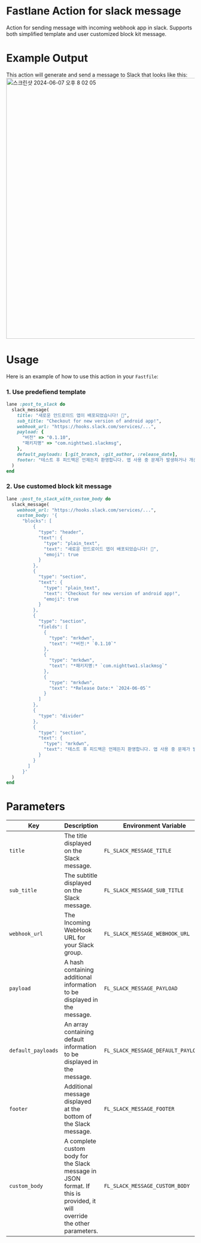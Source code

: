 # Fastlane Action for slack message

Action for sending message with incoming webhook app in slack. Supports both simplified template and user customized block kit message.

# Example Output

This action will generate and send a message to Slack that looks like this:
<img width="697" alt="스크린샷 2024-06-07 오후 8 02 05" src="https://github.com/nighttwo1/fastlane-slack-message/assets/43779571/dad071b8-c458-42df-913e-cba8dfde3d4f">

# Usage

Here is an example of how to use this action in your `Fastfile`:

### 1. Use predefiend template

```ruby
lane :post_to_slack do
  slack_message(
    title: "새로운 안드로이드 앱이 배포되었습니다! 🚀",
    sub_title: "Checkout for new version of android app!",
    webhook_url: "https://hooks.slack.com/services/...",
    payload: {
      "버전" => "0.1.10",
      "패키지명" => "com.nighttwo1.slackmsg",
    },
    default_payloads: [:git_branch, :git_author, :release_date],
    footer: "테스트 후 피드백은 언제든지 환영합니다. 앱 사용 중 문제가 발생하거나 개선 사항이 있다면 메시지를 남겨주시면 감사하겠습니다.",
  )
end
```

### 2. Use customed block kit message

```ruby
lane :post_to_slack_with_custom_body do
  slack_message(
    webhook_url: "https://hooks.slack.com/services/...",
    custom_body: '{
      "blocks": [
          {
            "type": "header",
            "text": {
              "type": "plain_text",
              "text": "새로운 안드로이드 앱이 배포되었습니다! 🚀",
              "emoji": true
            }
          },
          {
            "type": "section",
            "text": {
              "type": "plain_text",
              "text": "Checkout for new version of android app!",
              "emoji": true
            }
          },
          {
            "type": "section",
            "fields": [
              {
                "type": "mrkdwn",
                "text": "*버전:* `0.1.10`"
              },
              {
                "type": "mrkdwn",
                "text": "*패키지명:* `com.nighttwo1.slackmsg`"
              },
              {
                "type": "mrkdwn",
                "text": "*Release Date:* `2024-06-05`"
              }
            ]
          },
          {
            "type": "divider"
          },
          {
            "type": "section",
            "text": {
              "type": "mrkdwn",
              "text": "테스트 후 피드백은 언제든지 환영합니다. 앱 사용 중 문제가 발생하거나 개선 사항이 있다면 메시지를 남겨주시면 감사하겠습니다."
            }
          }
        ]
      }'
  )
end
```

# Parameters

| Key                | Description                                                                                                              | Environment Variable                | Default                        | Type   | Optional |
| ------------------ | ------------------------------------------------------------------------------------------------------------------------ | ----------------------------------- | ------------------------------ | ------ | -------- |
| `title`            | The title displayed on the Slack message.                                                                                | `FL_SLACK_MESSAGE_TITLE`            | `새로운 메시지`                | String | No       |
| `sub_title`        | The subtitle displayed on the Slack message.                                                                             | `FL_SLACK_MESSAGE_SUB_TITLE`        |                                | String | Yes      |
| `webhook_url`      | The Incoming WebHook URL for your Slack group.                                                                           | `FL_SLACK_MESSAGE_WEBHOOK_URL`      |                                | String | No       |
| `payload`          | A hash containing additional information to be displayed in the message.                                                 | `FL_SLACK_MESSAGE_PAYLOAD`          | `{}`                           | Hash   | No       |
| `default_payloads` | An array containing default information to be displayed in the message.                                                  | `FL_SLACK_MESSAGE_DEFAULT_PAYLOADS` | `['git_branch', 'git_author']` | Array  | No       |
| `footer`           | Additional message displayed at the bottom of the Slack message.                                                         | `FL_SLACK_MESSAGE_FOOTER`           |                                | String | Yes      |
| `custom_body`      | A complete custom body for the Slack message in JSON format. If this is provided, it will override the other parameters. | `FL_SLACK_MESSAGE_CUSTOM_BODY`      |                                | String | Yes      |
